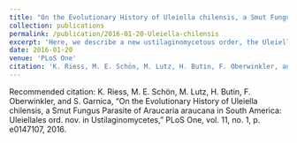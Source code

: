 ```yaml
---
title: "On the Evolutionary History of Uleiella chilensis, a Smut Fungus Parasite of Araucaria araucana in South America: Uleiellales ord. nov. in Ustilaginomycetes"
collection: publications
permalink: /publication/2016-01-20-Uleiella-chilensis
excerpt: 'Here, we describe a new ustilaginomycetous order, the Uleiellales to accommodate Uleiella. Within the Ustilaginomycetes, Uleiellales are sister taxon to the Violaceomycetales.'
date: 2016-01-20
venue: 'PLoS One'
citation: 'K. Riess, M. E. Schön, M. Lutz, H. Butin, F. Oberwinkler, and S. Garnica, “On the Evolutionary History of Uleiella chilensis, a Smut Fungus Parasite of Araucaria araucana in South America: Uleiellales ord. nov. in Ustilaginomycetes,” PLoS One, vol. 11, no. 1, p. e0147107, 2016.'
---
```


Recommended citation: K. Riess, M. E. Schön, M. Lutz, H. Butin, F. Oberwinkler, and S. Garnica, “On the Evolutionary History of Uleiella chilensis, a Smut Fungus Parasite of Araucaria araucana in South America: Uleiellales ord. nov. in Ustilaginomycetes,” PLoS One, vol. 11, no. 1, p. e0147107, 2016.
